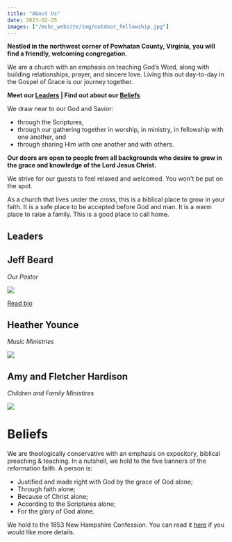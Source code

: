 ```yaml
---
title: "About Us"
date: 2023-02-25
images: ["/mcbc_website/img/outdoor_fellowship.jpg"]
---
```



**Nestled in the northwest corner of Powhatan County, Virginia, you will find a friendly, welcoming congregation.** 

We are a church with an emphasis on teaching God’s Word, along with building relationships, prayer, and sincere love. Living this out day-to-day in the Gospel of Grace is our journey together.

**Meet our [Leaders](#leaders) | Find out about our [Beliefs](#beliefs)** 


We draw near to our God and Savior:

- through the Scriptures, 
- through our gathering together in worship, in ministry, in fellowship with one another, and 
- through sharing Him with one another and with others.

**Our doors are open to people from all backgrounds who desire to grow in the grace and knowledge of the Lord Jesus Christ.**

We strive for our guests to feel relaxed and welcomed. You won't be put on the spot.

As a church that lives under the cross, this is a biblical place to grow in your faith. It is a safe place to be accepted before God and man. It is a warm place to raise a family. This is a good place to call home.




## Leaders

<!-- TODO fix gapes between sections -->

<!-- TODO Make pictures and read bio stack responsively -->

## Jeff Beard

_Our Pastor_

![](/mcbc_website/img/jeff-lisa.jpg)

[Read bio](/mcbc_website/jeff-bio)

## Heather Younce

_Music Ministries_

![](/mcbc_website/img/heather.png)


## Amy and Fletcher Hardison

_Children and Family Ministires_

![](/mcbc_website/img/hardison.jpg)


# Beliefs

We are theologically conservative with an emphasis on expository, biblical preaching & teaching. In a nutshell, we hold to the five banners of the reformation faith. A person is:

- Justified and made right with God by the grace of God alone;
- Through faith alone;
- Because of Christ alone;
- According to the Scriptures alone;
- For the glory of God alone.
<!-- TODO make video explainer-->
We hold to the 1853 New Hampshire Confession. You can read it [here](http://www.reformedreader.org/ccc/1833newh.htm) if you would like more details.
